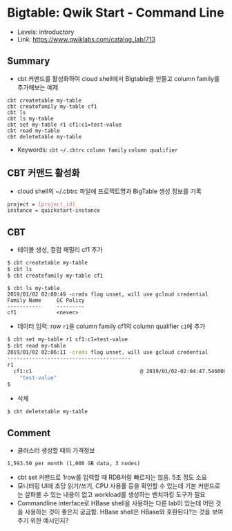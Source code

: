 # Bigtable: Qwik Start - Command Line
- Levels: introductory
- Link: https://www.qwiklabs.com/catalog_lab/713

## Summary
- cbt 커맨드를 활성화하여 cloud shell에서 Bigtable을 만들고 column family를 추가해보는 예제
~~~
cbt createtable my-table
cbt createfamily my-table cf1
cbt ls
cbt ls my-table
cbt set my-table r1 cf1:c1=test-value
cbt read my-table
cbt deletetable my-table
~~~
- Keywords: `cbt` `~/.cbtrc` `column family` `column qualifier`

## CBT 커맨드 활성화
- cloud shell의 ~/.cbtrc 파일에 프로젝트명과 BigTable 생성 정보를 기록
~~~bash
project = [project_id]
instance = quickstart-instance
~~~

## CBT
- 테이블 생성, 컬럼 패밀리 cf1 추가
~~~bash
$ cbt createtable my-table
$ cbt ls
$ cbt createfamily my-table cf1
~~~
~~~
$ cbt ls my-table
2019/01/02 02:00:49 -creds flag unset, will use gcloud credential
Family Name     GC Policy
-----------     ---------
cf1             <never>
~~~
- 데이터 입력: row `r1`을 column family cf1의 column qualifier `c1`에 추가
~~~bash
$ cbt set my-table r1 cf1:c1=test-value
$ cbt read my-table
2019/01/02 02:06:11 -creds flag unset, will use gcloud credential
----------------------------------------
r1
  cf1:c1                                   @ 2019/01/02-02:04:47.546000
    "test-value"
$
~~~
- 삭제
~~~bash
$ cbt deletetable my-table
~~~

## Comment
- 클러스터 생성할 때의 가격정보
~~~
1,593.50 per month (1,000 GB data, 3 nodes) 
~~~
- cbt set 커맨드로 1row를 입력할 때 RDB처럼 빠르지는 않음. 5초 정도 소요
- 모니터링 UI에 초당 읽기/쓰기, CPU 사용률 등을 확인할 수 있는데 기본 커맨드로는 살펴볼 수 있는 내용이 없고 workload를 생성하는 벤치마킹 도구가 필요
- Commandline interface로 HBase shell을 사용하는 다른 lab이 있는데 어떤 것을 사용하는 것이 좋은지 궁금함. HBase shell은 HBase와 호환된다?는 것을 보여주기 위한 예시인지?
